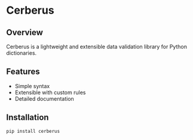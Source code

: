 # Cerberus

## Overview
Cerberus is a lightweight and extensible data validation library for Python dictionaries.

## Features
- Simple syntax
- Extensible with custom rules
- Detailed documentation

## Installation
```sh
pip install cerberus
